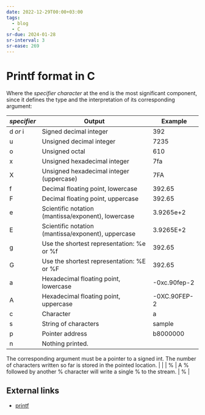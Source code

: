 ```yaml
---
date: 2022-12-29T00:00+03:00
tags:
  - blog
  - C
sr-due: 2024-01-28
sr-interval: 3
sr-ease: 269
---
```


# Printf format in C

Where the _specifier character_ at the end is the most significant component,
since it defines the type and the interpretation of its corresponding argument:

| _specifier_ | Output | Example |
| --- | --- | --- |
| d _or_ i | Signed decimal integer | 392 |
| u | Unsigned decimal integer | 7235 |
| o | Unsigned octal | 610 |
| x | Unsigned hexadecimal integer | 7fa |
| X | Unsigned hexadecimal integer (uppercase) | 7FA |
| f | Decimal floating point, lowercase | 392.65 |
| F | Decimal floating point, uppercase | 392.65 |
| e | Scientific notation (mantissa/exponent), lowercase | 3.9265e+2 |
| E | Scientific notation (mantissa/exponent), uppercase | 3.9265E+2 |
| g | Use the shortest representation: %e or %f | 392.65 |
| G | Use the shortest representation: %E or %F | 392.65 |
| a | Hexadecimal floating point, lowercase | -0xc.90fep-2 |
| A | Hexadecimal floating point, uppercase | -0XC.90FEP-2 |
| c | Character | a |
| s | String of characters | sample |
| p | Pointer address | b8000000 |
| n | Nothing printed.
The corresponding argument must be a pointer to a signed int.
The number of characters written so far is stored in the pointed location. |  |
| % | A % followed by another % character will write a single % to the stream. | % |

## External links

- [printf](https://www.cplusplus.com/reference/cstdio/printf/)
